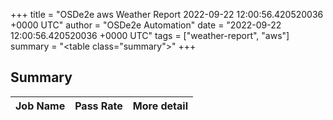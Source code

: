 +++
title = "OSDe2e aws Weather Report 2022-09-22 12:00:56.420520036 +0000 UTC"
author = "OSDe2e Automation"
date = "2022-09-22 12:00:56.420520036 +0000 UTC"
tags = ["weather-report", "aws"]
summary = "<table class=\"summary\"></table>"
+++
## Summary

| Job Name | Pass Rate | More detail |
|----------|-----------|-------------|




